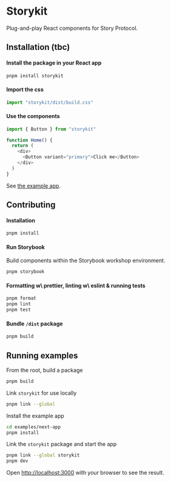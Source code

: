 # Storykit

Plug-and-play React components for Story Protocol.

## Installation (tbc)

#### Install the package in your React app

```bash
pnpm install storykit
```

#### Import the css

```typescript
import "storykit/dist/build.css"
```

#### Use the components

```typescript
import { Button } from "storykit"

function Home() {
  return (
    <div>
      <Button variant="primary">Click me</Button>
    </div>
  )
}

```

See [the example app](/examples/next-app/app/page.tsx).

## Contributing

#### Installation

```bash
pnpm install
```

#### Run Storybook

Build components within the Storybook workshop environment.

```bash
pnpm storybook
```

#### Formatting w\ prettier, linting w\ eslint & running tests

```bash
pnpm format
pnpm lint
pnpm test
```

#### Bundle `/dist` package

```bash
pnpm build
```

## Running examples

From the root, build a package

```bash
pnpm build
```

Link `storykit` for use locally

```bash
pnpm link --global
```

Install the example app

```bash
cd examples/next-app
pnpm install
```

Link the `storykit` package and start the app

```bash
pnpm link --global storykit
pnpm dev
```

Open [http://localhost:3000](http://localhost:3000) with your browser to see the result.
